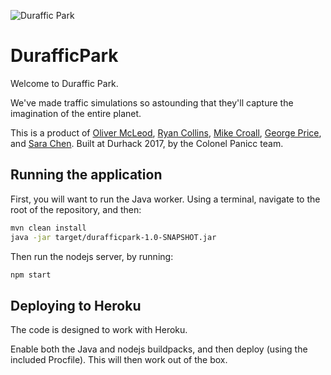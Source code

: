 ![Duraffic Park](https://raw.githubusercontent.com/OliMac1/durafficpark/master/frontend/static/durafficpark.png)
# DurafficPark
Welcome to Duraffic Park.

We've made traffic simulations so astounding that they'll capture the imagination
of the entire planet.

This is a product of [Oliver McLeod](https://github.com/OliMac1), [Ryan Collins](https://github.com/OhmGeek), [Mike Croall](https://github.com/MikeCroall), [George Price](https://github.com/GeorgePrice), and [Sara Chen](https://github.com/sara-h-chen). Built at Durhack 2017, by the Colonel Panicc team.

## Running the application
First, you will want to run the Java worker. Using a terminal, navigate to the
root of the repository, and then:

```bash
mvn clean install
java -jar target/durafficpark-1.0-SNAPSHOT.jar
```

Then run the nodejs server, by running:

```bash
npm start
```

## Deploying to Heroku
The code is designed to work with Heroku.

Enable both the Java and nodejs buildpacks, and then deploy (using the included Procfile). This will then work out of the box.
